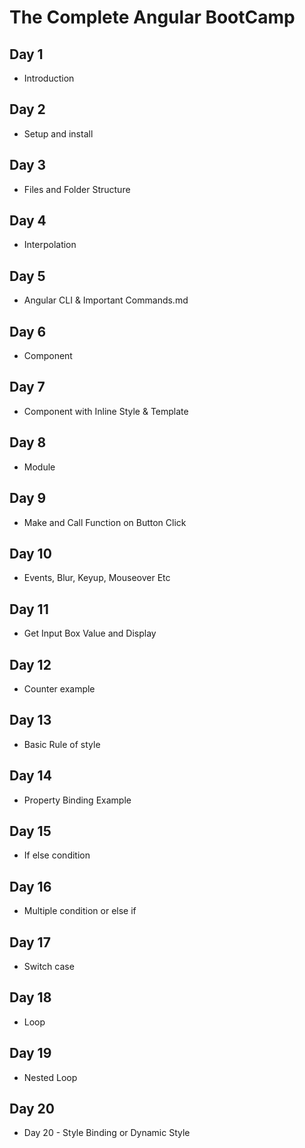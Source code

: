 # The Complete Angular BootCamp

## Day 1

- Introduction

## Day 2

- Setup and install

## Day 3

- Files and Folder Structure

## Day 4

- Interpolation

## Day 5

- Angular CLI & Important Commands.md

## Day 6

- Component

## Day 7

- Component with Inline Style & Template

## Day 8

- Module

## Day 9

- Make and Call Function on Button Click

## Day 10

- Events, Blur, Keyup, Mouseover Etc

## Day 11

- Get Input Box Value and Display

## Day 12

- Counter example

## Day 13

- Basic Rule of style

## Day 14

- Property Binding Example

## Day 15

- If else condition

## Day 16

- Multiple condition or else if

## Day 17

- Switch case

## Day 18

- Loop

## Day 19

- Nested Loop

## Day 20

- Day 20 - Style Binding or Dynamic Style
